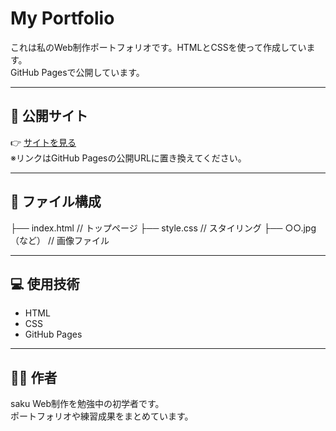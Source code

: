 # My Portfolio

これは私のWeb制作ポートフォリオです。HTMLとCSSを使って作成しています。  
GitHub Pagesで公開しています。

---

## 🔗 公開サイト

👉 [サイトを見る](https://ユーザー名.github.io/リポジトリ名/)  
※リンクはGitHub Pagesの公開URLに置き換えてください。

---

## 📁 ファイル構成
├── index.html // トップページ
├── style.css // スタイリング
├── ○○.jpg（など） // 画像ファイル

---

## 💻 使用技術

- HTML
- CSS
- GitHub Pages

---

## 🧑‍💻 作者

saku 
Web制作を勉強中の初学者です。  
ポートフォリオや練習成果をまとめています。
